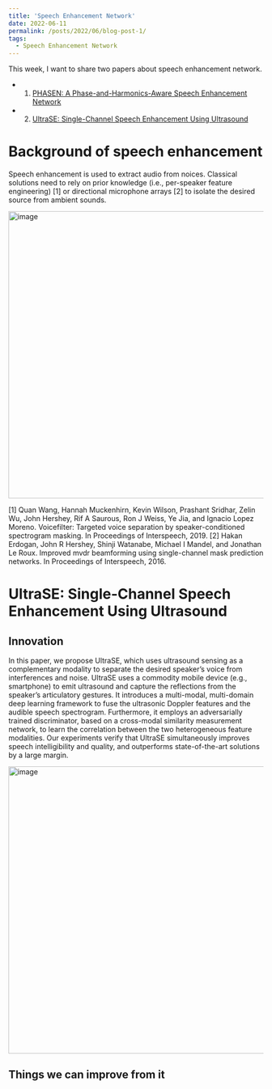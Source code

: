 ```yaml
---
title: 'Speech Enhancement Network'
date: 2022-06-11
permalink: /posts/2022/06/blog-post-1/
tags:
  - Speech Enhancement Network
---
```


This week, I want to share two papers about speech enhancement network.
- 1. [PHASEN: A Phase-and-Harmonics-Aware Speech Enhancement Network](https://arxiv.org/pdf/1911.04697.pdf)
- 2. [UltraSE: Single-Channel Speech Enhancement Using Ultrasound](https://dl.acm.org/doi/pdf/10.1145/3447993.3448626)

# Background of speech enhancement
Speech enhancement is used to extract audio from noices. Classical solutions need to rely on prior knowledge (i.e., per-speaker feature engineering) [1] or directional microphone arrays [2] to isolate the desired source from ambient sounds.

<img width="568" alt="image" src="https://user-images.githubusercontent.com/44923423/178217820-7d8aa9bc-5a8c-49e0-ba25-563b3883d521.png">

[1] Quan Wang, Hannah Muckenhirn, Kevin Wilson, Prashant Sridhar, Zelin Wu, John Hershey, Rif A Saurous, Ron J Weiss, Ye Jia, and Ignacio Lopez Moreno. Voicefilter: Targeted voice separation by speaker-conditioned spectrogram masking. In Proceedings of Interspeech, 2019.
[2] Hakan Erdogan, John R Hershey, Shinji Watanabe, Michael I Mandel, and Jonathan Le Roux. Improved mvdr beamforming using single-channel mask prediction networks. In Proceedings of Interspeech, 2016. 

# UltraSE: Single-Channel Speech Enhancement Using Ultrasound

## Innovation

In this paper, we propose UltraSE, which uses ultrasound sensing as a complementary modality to separate the desired speaker’s voice from interferences and noise. UltraSE uses a commodity mobile device (e.g., smartphone) to emit ultrasound and capture the reflections from the speaker’s articulatory gestures. It introduces a multi-modal, multi-domain deep learning framework to fuse the ultrasonic Doppler features and the audible speech spectrogram. Furthermore, it employs an adversarially trained discriminator, based on a cross-modal similarity measurement network, to learn the correlation between the two heterogeneous feature modalities. Our experiments verify that UltraSE simultaneously improves speech intelligibility and quality, and outperforms state-of-the-art solutions by a large margin.

<img width="568" alt="image" src="https://user-images.githubusercontent.com/44923423/178215126-a39068f8-8c78-454d-aced-5ae6f09da373.png">

## Things we can improve from it


